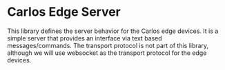 # Carlos Edge Server

This library defines the server behavior for the Carlos edge devices.
It is a simple server that provides an interface via text based messages/commands.
The transport protocol is not part of this library, although we will use websocket as the transport protocol for the edge devices.
